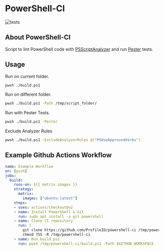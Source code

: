 # PowerShell-CI
![tests](https://github.com/ProfileID/powershell-ci/workflows/tests/badge.svg)

## About PowerShell-CI
Script to lint PowerShell code with [PSScriptAnalyzer](https://github.com/PowerShell/PSScriptAnalyzer) and run [Pester](https://pester.dev/docs/quick-start) tests. 

## Usage
Run on current folder.
```bash
pwsh ./build.ps1
```

Run on different folder.
```bash
pwsh ./build.ps1 -Path /tmp/script_folder/
```

Run with Pester Tests.
```bash
pwsh ./build.ps1 -Pester
```

Exclude Analyzer Rules
```bash
pwsh ./build.ps1 -ExcludeAnalyzerRules @("PSUseApprovedVerbs")
```

## Example Github Actions Workflow
```yaml
name: Example Workflow
on: [push]
jobs:
  build:
    runs-on: ${{ matrix.images }}
    strategy:
      matrix:
        images: ["ubuntu-latest"]
    steps:
    - uses: actions/checkout@v2
    - name: Install PowerShell & Git
      run: sudo apt install -y git powershell
    - name: Clone CI repository
      run: |
        git clone https://github.com/ProfileID/powershell-ci /tmp/powershell-ci
        chmod 755 -R /tmp/powershell-ci
    - name: Run build.ps1
      run: pwsh /tmp/powershell-ci/build.ps1 -Path $GITHUB_WORKSPACE
```